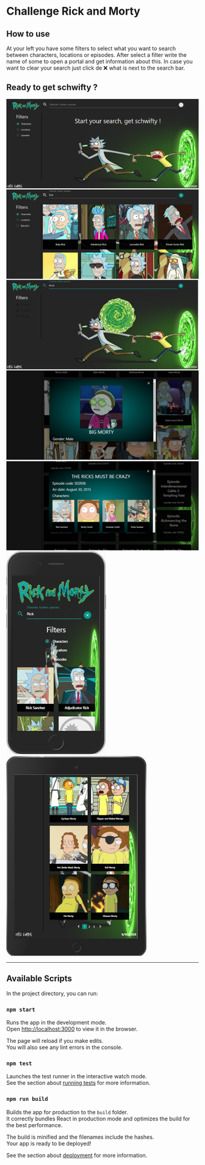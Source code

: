 # Challenge Rick and Morty 

## How to use

At your left you have some filters to select what you want to search between characters, locations or episodes. After select a filter write the name of some to open a portal and get information about this. In case you want to clear your search just click de ❌ what is next to the search bar.

## Ready to get schwifty ?

![Screenshot](./src/assets/images/Screenshots/screenshot-1.png)
![Screenshot](./src/assets/images/Screenshots/screenshot-2.png)
![Screenshot](./src/assets/images/Screenshots/screenshot-3.png)
![Screenshot](./src/assets/images/Screenshots/screenshot-4.png)
![Screenshot](./src/assets/images/Screenshots/screenshot-5.png)
![Screenshot](./src/assets/images/Screenshots/screenshot-6.png)
![Screenshot](./src/assets/images/Screenshots/screenshot-7.png)

***

## Available Scripts

In the project directory, you can run:

### `npm start`

Runs the app in the development mode.<br />
Open [http://localhost:3000](http://localhost:3000) to view it in the browser.

The page will reload if you make edits.<br />
You will also see any lint errors in the console.

### `npm test`

Launches the test runner in the interactive watch mode.<br />
See the section about [running tests](https://facebook.github.io/create-react-app/docs/running-tests) for more information.

### `npm run build`

Builds the app for production to the `build` folder.<br />
It correctly bundles React in production mode and optimizes the build for the best performance.

The build is minified and the filenames include the hashes.<br />
Your app is ready to be deployed!

See the section about [deployment](https://facebook.github.io/create-react-app/docs/deployment) for more information.
